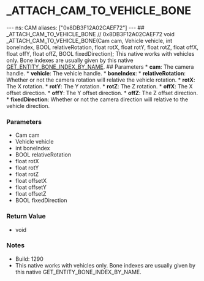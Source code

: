 # _ATTACH_CAM_TO_VEHICLE_BONE

--- ns: CAM aliases: ["0x8DB3F12A02CAEF72"] --- ## _ATTACH_CAM_TO_VEHICLE_BONE  // 0x8DB3F12A02CAEF72 void _ATTACH_CAM_TO_VEHICLE_BONE(Cam cam, Vehicle vehicle, int boneIndex, BOOL relativeRotation, float rotX, float rotY, float rotZ, float offX, float offY, float offZ, BOOL fixedDirection);  This native works with vehicles only. Bone indexes are usually given by this native [GET_ENTITY_BONE_INDEX_BY_NAME](#_0xFB71170B7E76ACBA).  ## Parameters * **cam**: The camera handle. * **vehicle**: The vehicle handle. * **boneIndex**: * **relativeRotation**: Whether or not the camera rotation will relative the vehicle rotation. * **rotX**: The X rotation. * **rotY**: The Y rotation. * **rotZ**: The Z rotation. * **offX**: The X offset direction. * **offY**: The Y offset direction. * **offZ**: The Z offset direction. * **fixedDirection**: Whether or not the camera direction will relative to the vehicle direction.

### Parameters
* Cam cam
* Vehicle vehicle
* int boneIndex
* BOOL relativeRotation
* float rotX
* float rotY
* float rotZ
* float offsetX
* float offsetY
* float offsetZ
* BOOL fixedDirection

### Return Value
* void

### Notes
* Build: 1290
* This native works with vehicles only. Bone indexes are usually given by this native GET_ENTITY_BONE_INDEX_BY_NAME.

